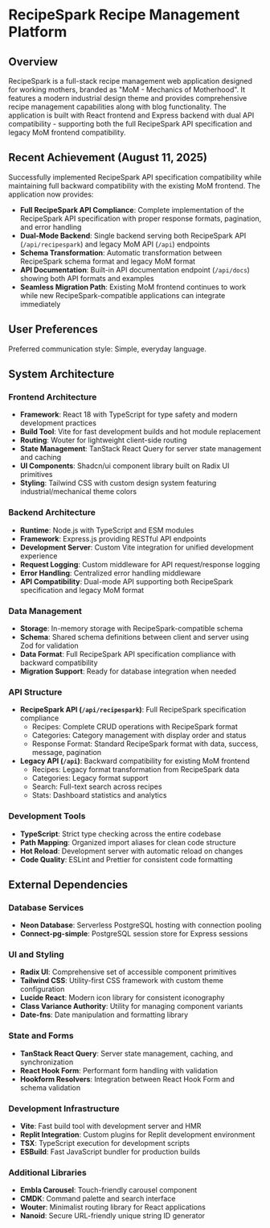 # RecipeSpark Recipe Management Platform

## Overview

RecipeSpark is a full-stack recipe management web application designed for working mothers, branded as "MoM - Mechanics of Motherhood". It features a modern industrial design theme and provides comprehensive recipe management capabilities along with blog functionality. The application is built with React frontend and Express backend with dual API compatibility - supporting both the full RecipeSpark API specification and legacy MoM frontend compatibility.

## Recent Achievement (August 11, 2025)

Successfully implemented RecipeSpark API specification compatibility while maintaining full backward compatibility with the existing MoM frontend. The application now provides:

- **Full RecipeSpark API Compliance**: Complete implementation of the RecipeSpark API specification with proper response formats, pagination, and error handling
- **Dual-Mode Backend**: Single backend serving both RecipeSpark API (`/api/recipespark`) and legacy MoM API (`/api`) endpoints
- **Schema Transformation**: Automatic transformation between RecipeSpark schema format and legacy MoM format
- **API Documentation**: Built-in API documentation endpoint (`/api/docs`) showing both API formats and examples
- **Seamless Migration Path**: Existing MoM frontend continues to work while new RecipeSpark-compatible applications can integrate immediately

## User Preferences

Preferred communication style: Simple, everyday language.

## System Architecture

### Frontend Architecture
- **Framework**: React 18 with TypeScript for type safety and modern development practices
- **Build Tool**: Vite for fast development builds and hot module replacement
- **Routing**: Wouter for lightweight client-side routing
- **State Management**: TanStack React Query for server state management and caching
- **UI Components**: Shadcn/ui component library built on Radix UI primitives
- **Styling**: Tailwind CSS with custom design system featuring industrial/mechanical theme colors

### Backend Architecture
- **Runtime**: Node.js with TypeScript and ESM modules
- **Framework**: Express.js providing RESTful API endpoints
- **Development Server**: Custom Vite integration for unified development experience
- **Request Logging**: Custom middleware for API request/response logging
- **Error Handling**: Centralized error handling middleware
- **API Compatibility**: Dual-mode API supporting both RecipeSpark specification and legacy MoM format

### Data Management
- **Storage**: In-memory storage with RecipeSpark-compatible schema
- **Schema**: Shared schema definitions between client and server using Zod for validation
- **Data Format**: Full RecipeSpark API specification compliance with backward compatibility
- **Migration Support**: Ready for database integration when needed

### API Structure
- **RecipeSpark API (`/api/recipespark`)**: Full RecipeSpark specification compliance
  - Recipes: Complete CRUD operations with RecipeSpark format
  - Categories: Category management with display order and status
  - Response Format: Standard RecipeSpark format with data, success, message, pagination
- **Legacy API (`/api`)**: Backward compatibility for existing MoM frontend
  - Recipes: Legacy format transformation from RecipeSpark data
  - Categories: Legacy format support
  - Search: Full-text search across recipes
  - Stats: Dashboard statistics and analytics

### Development Tools
- **TypeScript**: Strict type checking across the entire codebase
- **Path Mapping**: Organized import aliases for clean code structure
- **Hot Reload**: Development server with automatic reload on changes
- **Code Quality**: ESLint and Prettier for consistent code formatting

## External Dependencies

### Database Services
- **Neon Database**: Serverless PostgreSQL hosting with connection pooling
- **Connect-pg-simple**: PostgreSQL session store for Express sessions

### UI and Styling
- **Radix UI**: Comprehensive set of accessible component primitives
- **Tailwind CSS**: Utility-first CSS framework with custom theme configuration
- **Lucide React**: Modern icon library for consistent iconography
- **Class Variance Authority**: Utility for managing component variants
- **Date-fns**: Date manipulation and formatting library

### State and Forms
- **TanStack React Query**: Server state management, caching, and synchronization
- **React Hook Form**: Performant form handling with validation
- **Hookform Resolvers**: Integration between React Hook Form and schema validation

### Development Infrastructure
- **Vite**: Fast build tool with development server and HMR
- **Replit Integration**: Custom plugins for Replit development environment
- **TSX**: TypeScript execution for development scripts
- **ESBuild**: Fast JavaScript bundler for production builds

### Additional Libraries
- **Embla Carousel**: Touch-friendly carousel component
- **CMDK**: Command palette and search interface
- **Wouter**: Minimalist routing library for React applications
- **Nanoid**: Secure URL-friendly unique string ID generator